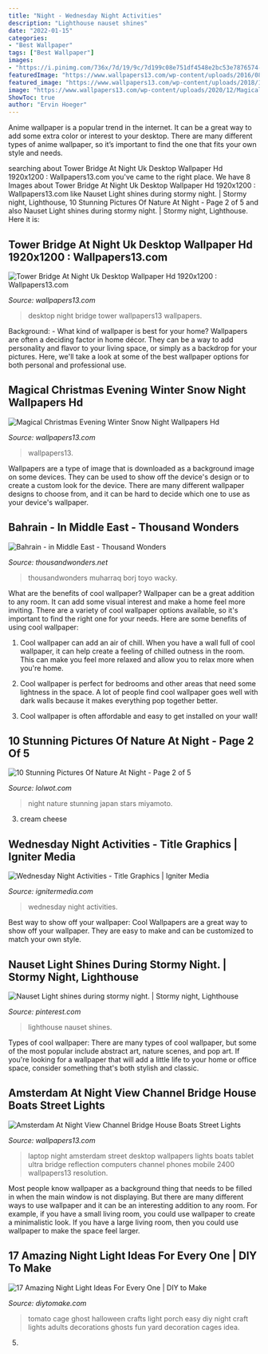 ```yaml
---
title: "Night - Wednesday Night Activities"
description: "Lighthouse nauset shines"
date: "2022-01-15"
categories:
- "Best Wallpaper"
tags: ["Best Wallpaper"]
images:
- "https://i.pinimg.com/736x/7d/19/9c/7d199c08e751df4548e2bc53e7876574--cape-cod-night.jpg"
featuredImage: "https://www.wallpapers13.com/wp-content/uploads/2016/08/Tower-Bridge-at-night-UK-Desktop-Wallpaper-HD-1920x1200-1024x768.jpg"
featured_image: "https://www.wallpapers13.com/wp-content/uploads/2018/10/Amsterdam-at-Night-view-channel-bridge-house-boats-street-lights-reflection-Ultra-HD-Desktop-Wallpapers-for-Computers-Laptop-Tablet-And-Mobile-Phones-3840x2400-1.jpg"
image: "https://www.wallpapers13.com/wp-content/uploads/2020/12/Magical-Christmas-Evening-Winter-Snow-Night-Wallpapers-HD.jpg"
ShowToc: true
author: "Ervin Hoeger"
---
```



Anime wallpaper is a popular trend in the internet. It can be a great way to add some extra color or interest to your desktop. There are many different types of anime wallpaper, so it’s important to find the one that fits your own style and needs.

	

		
searching about Tower Bridge At Night Uk Desktop Wallpaper Hd 1920x1200 : Wallpapers13.com you've came to the right place. We have 8 Images about Tower Bridge At Night Uk Desktop Wallpaper Hd 1920x1200 : Wallpapers13.com like Nauset Light shines during stormy night. | Stormy night, Lighthouse, 10 Stunning Pictures Of Nature At Night - Page 2 of 5 and also Nauset Light shines during stormy night. | Stormy night, Lighthouse. Here it is:
		
    
## Tower Bridge At Night Uk Desktop Wallpaper Hd 1920x1200 : Wallpapers13.com

<img loading=lazy src="https://www.wallpapers13.com/wp-content/uploads/2016/08/Tower-Bridge-at-night-UK-Desktop-Wallpaper-HD-1920x1200-1024x768.jpg" onerror="this.onerror=null;this.src='https://tse1.mm.bing.net/th?id=OIP.vFgk68_yeVud0hMq2cPDigHaFj&amp;pid=15.1';" alt="Tower Bridge At Night Uk Desktop Wallpaper Hd 1920x1200 : Wallpapers13.com">

_Source: wallpapers13.com_

>desktop night bridge tower wallpapers13 wallpapers. 

	

Background: - What kind of wallpaper is best for your home?
Wallpapers are often a deciding factor in home décor. They can be a way to add personality and flavor to your living space, or simply as a backdrop for your pictures. Here, we'll take a look at some of the best wallpaper options for both personal and professional use.

    
## Magical Christmas Evening Winter Snow Night Wallpapers Hd

<img loading=lazy src="https://www.wallpapers13.com/wp-content/uploads/2020/12/Magical-Christmas-Evening-Winter-Snow-Night-Wallpapers-HD.jpg" onerror="this.onerror=null;this.src='https://tse3.mm.bing.net/th?id=OIP.JCGbkA-XrWiy97KMMhsHoAHaEK&amp;pid=15.1';" alt="Magical Christmas Evening Winter Snow Night Wallpapers Hd">

_Source: wallpapers13.com_

>wallpapers13. 

	

Wallpapers are a type of image that is downloaded as a background image on some devices. They can be used to show off the device's design or to create a custom look for the device. There are many different wallpaper designs to choose from, and it can be hard to decide which one to use as your device's wallpaper.

    
## Bahrain - In Middle East - Thousand Wonders

<img loading=lazy src="https://static.thousandwonders.net/Bahrain.original.8438.jpg" onerror="this.onerror=null;this.src='https://tse3.mm.bing.net/th?id=OIP.4DsJe531Xypt1HCdjmrw5QHaEi&amp;pid=15.1';" alt="Bahrain - in Middle East - Thousand Wonders">

_Source: thousandwonders.net_

>thousandwonders muharraq borj toyo wacky. 

	

What are the benefits of cool wallpaper?
Wallpaper can be a great addition to any room. It can add some visual interest and make a home feel more inviting. There are a variety of cool wallpaper options available, so it's important to find the right one for your needs. Here are some benefits of using cool wallpaper: 
1. Cool wallpaper can add an air of chill. When you have a wall full of cool wallpaper, it can help create a feeling of chilled outness in the room. This can make you feel more relaxed and allow you to relax more when you're home. 

2. Cool wallpaper is perfect for bedrooms and other areas that need some lightness in the space. A lot of people find cool wallpaper goes well with dark walls because it makes everything pop together better. 

3. Cool wallpaper is often affordable and easy to get installed on your wall!

    
## 10 Stunning Pictures Of Nature At Night - Page 2 Of 5

<img loading=lazy src="http://www.lolwot.com/wp-content/uploads/2016/04/10-stunning-pictures-of-nature-at-night-3.jpg" onerror="this.onerror=null;this.src='https://tse4.mm.bing.net/th?id=OIP.fKHXuFYiv1yrxHCMG55KKgHaE-&amp;pid=15.1';" alt="10 Stunning Pictures Of Nature At Night - Page 2 of 5">

_Source: lolwot.com_

>night nature stunning japan stars miyamoto. 

	

3. cream cheese 

    
## Wednesday Night Activities - Title Graphics | Igniter Media

<img loading=lazy src="https://assets.ignitermedia.com/products/24322-wednesday-night-activities/preview/image" onerror="this.onerror=null;this.src='https://tse1.mm.bing.net/th?id=OIP.koGe_4ssUDnb-yt_H7oUBgHaEK&amp;pid=15.1';" alt="Wednesday Night Activities - Title Graphics | Igniter Media">

_Source: ignitermedia.com_

>wednesday night activities. 

	

Best way to show off your wallpaper:
Cool Wallpapers are a great way to show off your wallpaper. They are easy to make and can be customized to match your own style.

    
## Nauset Light Shines During Stormy Night. | Stormy Night, Lighthouse

<img loading=lazy src="https://i.pinimg.com/736x/7d/19/9c/7d199c08e751df4548e2bc53e7876574--cape-cod-night.jpg" onerror="this.onerror=null;this.src='https://tse3.mm.bing.net/th?id=OIP.hGcOwDh3rYWiODS8p_hSpgHaLI&amp;pid=15.1';" alt="Nauset Light shines during stormy night. | Stormy night, Lighthouse">

_Source: pinterest.com_

>lighthouse nauset shines. 

	

Types of cool wallpaper:
There are many types of cool wallpaper, but some of the most popular include abstract art, nature scenes, and pop art. If you're looking for a wallpaper that will add a little life to your home or office space, consider something that's both stylish and classic.

    
## Amsterdam At Night View Channel Bridge House Boats Street Lights

<img loading=lazy src="https://www.wallpapers13.com/wp-content/uploads/2018/10/Amsterdam-at-Night-view-channel-bridge-house-boats-street-lights-reflection-Ultra-HD-Desktop-Wallpapers-for-Computers-Laptop-Tablet-And-Mobile-Phones-3840x2400-1.jpg" onerror="this.onerror=null;this.src='https://tse4.mm.bing.net/th?id=OIP.e0FV91XbDZDYQNnckRdS5QHaEo&amp;pid=15.1';" alt="Amsterdam At Night View Channel Bridge House Boats Street Lights">

_Source: wallpapers13.com_

>laptop night amsterdam street desktop wallpapers lights boats tablet ultra bridge reflection computers channel phones mobile 2400 wallpapers13 resolution. 

	

Most people know wallpaper as a background thing that needs to be filled in when the main window is not displaying. But there are many different ways to use wallpaper and it can be an interesting addition to any room. For example, if you have a small living room, you could use wallpaper to create a minimalistic look. If you have a large living room, then you could use wallpaper to make the space feel larger.

    
## 17 Amazing Night Light Ideas For Every One | DIY To Make

<img loading=lazy src="http://www.diytomake.com/wp-content/uploads/2017/02/Halloween-Porch-Night-Light.jpg" onerror="this.onerror=null;this.src='https://tse3.mm.bing.net/th?id=OIP.2sy-yPawYIJH0Z3yZW3NfgHaJ4&amp;pid=15.1';" alt="17 Amazing Night Light Ideas For Every One | DIY to Make">

_Source: diytomake.com_

>tomato cage ghost halloween crafts light porch easy diy night craft lights adults decorations ghosts fun yard decoration cages idea. 

	

5.

